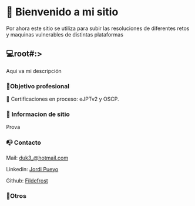 
# 👋 Bienvenido a mi sitio

Por ahora este sitio se utiliza para subir las resoluciones de diferentes retos y maquinas vulnerables de distintas plataformas


## 💻root#:>

Aqui va mi descripción

### 👔Objetivo profesional

🔹 Certificaciones en proceso: eJPTv2 y OSCP.

### 🤝 Informacion de sitio

Prova

### 📭 Contacto

Mail:
[duk3_@hotmail.com](mailto:duk3_@hotmail.com)

Linkedin:
[Jordi Pueyo](www.linkedin.com/in/jordi-pueyo-cyber)


Github:
[Fildefrost](https://github.com/Fildefrost)



### 📌Otros






